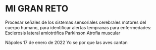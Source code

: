 # MI GRAN RETO
Procesar señales de los sistemas sensoriales cerebrales motores del cuerpo humano, para identificar alertas tempranas para enfermedades:
    Esclerosis lateral amiotrófica
		Parkinson
		Atrofia muscular 
		

Nápoles 17 de enero de 2022
    Yo se por que las aves cantan 
